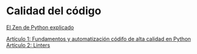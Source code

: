 
# Calidad del código
[El Zen de Python explicado](https://gist.github.com/javierdaza/4258b74e2eb7cfd4f55286061b592f37)

[Artículo 1: Fundamentos y automatización códifo de alta calidad en Python](https://medium.com/@gonzaloandres.diaz/fundamentos-y-automatizacion-codigo-de-alta-calidad-en-python-2020-671706a7f09b)
[Artículo 2: Linters](https://medium.com/@gonzaloandres.diaz/escribiendo-codigo-de-alta-calidad-en-python-parte-2-linters-64ffd8d2df91)

